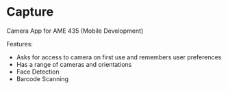 # Capture
Camera App for AME 435 (Mobile Development)

Features: 
- Asks for access to camera on first use and remembers user preferences
- Has a range of cameras and orientations
- Face Detection
- Barcode Scanning
